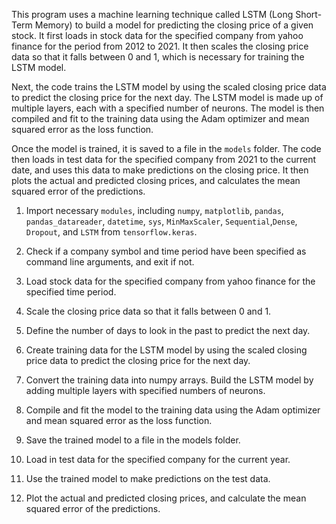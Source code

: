 This program uses a machine learning technique called LSTM (Long Short-Term Memory) to build a model for predicting the closing price of a given stock. It first loads in stock data for the specified company from yahoo finance for the period from 2012 to 2021. It then scales the closing price data so that it falls between 0 and 1, which is necessary for training the LSTM model.

Next, the code trains the LSTM model by using the scaled closing price data to predict the closing price for the next day. The LSTM model is made up of multiple layers, each with a specified number of neurons. The model is then compiled and fit to the training data using the Adam optimizer and mean squared error as the loss function.

Once the model is trained, it is saved to a file in the `models` folder. The code then loads in test data for the specified company from 2021 to the current date, and uses this data to make predictions on the closing price. It then plots the actual and predicted closing prices, and calculates the mean squared error of the predictions.


1. Import necessary `modules`, including `numpy`, `matplotlib`, `pandas`, `pandas_datareader`, `datetime`, `sys`, `MinMaxScaler`, `Sequential`,`Dense`, `Dropout`, and `LSTM` from `tensorflow.keras`.

2. Check if a company symbol and time period have been specified as command line arguments, and exit if not.

3. Load stock data for the specified company from yahoo finance for the specified time period.

4. Scale the closing price data so that it falls between 0 and 1.

5. Define the number of days to look in the past to predict the next day.

6. Create training data for the LSTM model by using the scaled closing price data to predict the closing price for the next day.

7. Convert the training data into numpy arrays.
Build the LSTM model by adding multiple layers with specified numbers of neurons.

8. Compile and fit the model to the training data using the Adam optimizer and mean squared error as the loss function.

9. Save the trained model to a file in the models folder.

10. Load in test data for the specified company for the current year.

11. Use the trained model to make predictions on the test data.

12. Plot the actual and predicted closing prices, and calculate the mean squared error of the predictions.